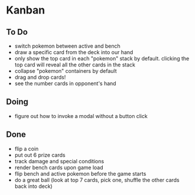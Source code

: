 # Kanban

## To Do
- switch pokemon between active and bench
- draw a specific card from the deck into our hand
- only show the top card in each "pokemon" stack by default. clicking the top card will reveal all the other cards in the stack
- collapse "pokemon" containers by default
- drag and drop cards!
- see the number cards in opponent's hand

## Doing
- figure out how to invoke a modal without a button click

## Done
- flip a coin
- put out 6 prize cards
- track damage and special conditions
- render bench cards upon game load
- flip bench and active pokemon before the game starts
- do a great ball (look at top 7 cards, pick one, shuffle the other cards back into deck)
